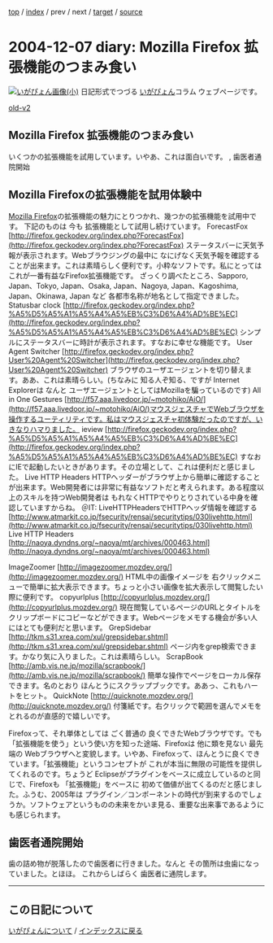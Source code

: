 [top](https://igapyon.github.io/diary/) 
 / [index](https://igapyon.github.io/diary/2004/index.html) 
 / prev 
 / next 
 / [target](https://igapyon.github.io/diary/2004/ig041207.html) 
 / [source](https://github.com/igapyon/diary/blob/gh-pages/2004/ig041207.html.src.md) 

2004-12-07 diary: Mozilla Firefox 拡張機能のつまみ食い
=====================================================================================================
[![いがぴょん画像(小)](https://igapyon.github.io/diary/images/iga200306s.jpg "いがぴょん")](https://igapyon.github.io/diary/memo/memoigapyon.html) 日記形式でつづる [いがぴょん](https://igapyon.github.io/diary/memo/memoigapyon.html)コラム ウェブページです。

[old-v2](ig041207-orig.html)

## Mozilla Firefox 拡張機能のつまみ食い

いくつかの拡張機能を試用しています。いやあ、これは面白いです。 , 歯医者通院開始






## Mozilla Firefoxの拡張機能を試用体験中


[Mozilla Firefox](http://www.igapyon.jp/igapyon/diary/keyword/firefox.html)の拡張機能の魅力にとりつかれ、幾つかの拡張機能を試用中です。
下記のものは 今も 拡張機能として試用し続けています。
ForecastFox
  [http://firefox.geckodev.org/index.php?ForecastFox](http://firefox.geckodev.org/index.php?ForecastFox)
  ステータスバーに天気予報が表示されます。Webブラウジングの最中に なにげなく天気予報を確認することが出来ます。これは素晴らしく便利です。小粋なソフトです。私にとっては これが一番有益なFirefox拡張機能です。
  ざっくり調べたところ、Sapporo, Japan、Tokyo, Japan、Osaka, Japan、Nagoya, Japan、Kagoshima, Japan、Okinawa, Japan など 各都市名称が地名として指定できました。
  Statusbar clock
  [http://firefox.geckodev.org/index.php?%A5%D5%A5%A1%A5%A4%A5%EB%C3%D6%A4%AD%BE%EC](http://firefox.geckodev.org/index.php?%A5%D5%A5%A1%A5%A4%A5%EB%C3%D6%A4%AD%BE%EC)
  シンプルにステータスバーに時計が表示されます。すなおに幸せな機能です。
  User Agent Switcher
  [http://firefox.geckodev.org/index.php?User%20Agent%20Switcher](http://firefox.geckodev.org/index.php?User%20Agent%20Switcher)
  ブラウザのユーザエージェントを切り替えます。ああ、これは素晴らしい。(ちなみに
  知る人ぞ知る、ですが Internet Explorerは なんと ユーザエージェントとしてはMozillaを騙っているのです)
  All in One Gestures
  [http://f57.aaa.livedoor.jp/~motohiko/AiO/](http://f57.aaa.livedoor.jp/~motohiko/AiO/)マウスジェスチャでWebブラウザを操作するユーティリティです。私はマウスジェスチャ初体験だったのですが、いきなりハマりました。
  ieview
  [http://firefox.geckodev.org/index.php?%A5%D5%A5%A1%A5%A4%A5%EB%C3%D6%A4%AD%BE%EC](http://firefox.geckodev.org/index.php?%A5%D5%A5%A1%A5%A4%A5%EB%C3%D6%A4%AD%BE%EC)
  すなおにIEで起動したいときがあります。その立場として、これは便利だと感じました。
  Live HTTP Headers 
  HTTPヘッダーがブラウザ上から簡単に確認することが出来ます。Web開発者には非常に有益なソフトだと考えられます。ある程度以上のスキルを持つWeb開発者は
  もれなくHTTPでやりとりされている中身を確認していますからね。
  ＠IT: LiveHTTPHeadersでHTTPヘッダ情報を確認する
    [http://www.atmarkit.co.jp/fsecurity/rensai/securitytips/030livehttp.html](http://www.atmarkit.co.jp/fsecurity/rensai/securitytips/030livehttp.html)
    Live HTTP Headers
    [http://naoya.dyndns.org/~naoya/mt/archives/000463.html](http://naoya.dyndns.org/~naoya/mt/archives/000463.html)
  
  ImageZoomer
  [http://imagezoomer.mozdev.org/](http://imagezoomer.mozdev.org/)
  HTML中の画像イメージを 右クリックメニューで簡単に拡大表示できます。ちょっと小さい画像を拡大表示して閲覧したい際に便利です。
  copyurlplus
  [http://copyurlplus.mozdev.org/](http://copyurlplus.mozdev.org/)
  現在閲覧しているページのURLとタイトルをクリップボードにコピーなどができます。Webページをメモする機会が多い人にはとても便利だと思います。
  GrepSidebar
  [http://tkm.s31.xrea.com/xul/grepsidebar.shtml](http://tkm.s31.xrea.com/xul/grepsidebar.shtml)
  ページ内をgrep検索できます。かなり気に入りました。これは素晴らしい。
  ScrapBook
  [http://amb.vis.ne.jp/mozilla/scrapbook/](http://amb.vis.ne.jp/mozilla/scrapbook/)
  簡単な操作でページをローカル保存できます。名のとおり ほんとうにスクラップブックです。ああっ、これもハートをヒット。
  QuickNote
  [http://quicknote.mozdev.org/](http://quicknote.mozdev.org/)
  付箋紙です。右クリックで範囲を選んでメモをとれるのが直感的で嬉しいです。


Firefoxって、それ単体としては ごく普通の 良くできたWebブラウザです。でも
「拡張機能を使う」という使い方を知った途端、Firefoxは 他に類を見ない 最先端の
Webブラウザへと変貌します。いやあ、Firefoxって、ほんとうに良くできています。「拡張機能」というコンセプトが
これが本当に無限の可能性を提供してくれるのです。ちょうど Eclipseがプラグインをベースに成立しているのと同じで、Firefoxも
「拡張機能」をベースに 初めて価値が出てくるのだと感じました。ふうむ、2005年は
プラグイン／コンポーネントの時代が到来するのでしょうか。ソフトウェアというものの未来をかいま見る、重要な出来事であるようにも感じられます。

## 歯医者通院開始


歯の詰め物が脱落したので歯医者に行きました。なんと その箇所は虫歯になっていました。とほほ。
これからしばらく 歯医者に通院します。


----------------------------------------------------------------------------------------------------

## この日記について
[いがぴょんについて](https://igapyon.github.io/diary/memo/memoigapyon.html) / [インデックスに戻る](https://igapyon.github.io/diary/idxall.html)
